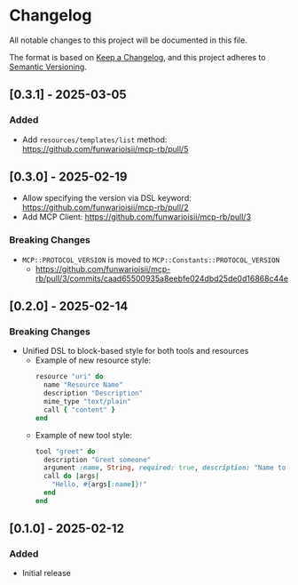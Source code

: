 # Changelog

All notable changes to this project will be documented in this file.

The format is based on [Keep a Changelog](https://keepachangelog.com/en/1.0.0/),
and this project adheres to [Semantic Versioning](https://semver.org/spec/v2.0.0.html).

## [0.3.1] - 2025-03-05

### Added
- Add `resources/templates/list` method: https://github.com/funwarioisii/mcp-rb/pull/5

## [0.3.0] - 2025-02-19

- Allow specifying the version via DSL keyword: https://github.com/funwarioisii/mcp-rb/pull/2
- Add MCP Client: https://github.com/funwarioisii/mcp-rb/pull/3

### Breaking Changes
- `MCP::PROTOCOL_VERSION` is moved to `MCP::Constants::PROTOCOL_VERSION`
  - https://github.com/funwarioisii/mcp-rb/pull/3/commits/caad65500935a8eebfe024dbd25de0d16868c44e

## [0.2.0] - 2025-02-14

### Breaking Changes
- Unified DSL to block-based style for both tools and resources
  - Example of new resource style:
    ```ruby
    resource "uri" do
      name "Resource Name"
      description "Description"
      mime_type "text/plain"
      call { "content" }
    end
    ```
  - Example of new tool style:
    ```ruby
    tool "greet" do
      description "Greet someone"
      argument :name, String, required: true, description: "Name to greet"
      call do |args|
        "Hello, #{args[:name]}!"
      end
    end
    ```

## [0.1.0] - 2025-02-12

### Added
- Initial release

